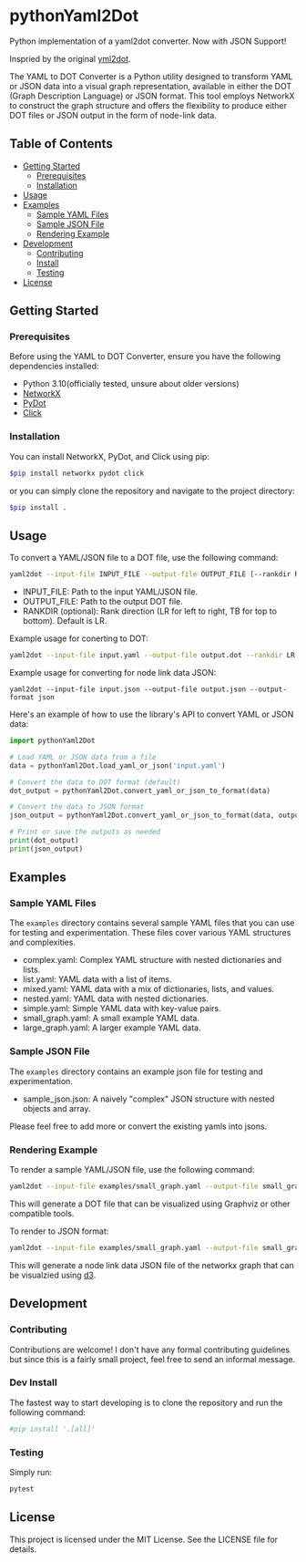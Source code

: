 # pythonYaml2Dot
Python implementation of a yaml2dot converter. Now with JSON Support!

Inspried by the original [yml2dot](https://github.com/lucasepe/yml2dot).

The YAML to DOT Converter is a Python utility designed to transform YAML or JSON data into a visual graph representation, available in either the DOT (Graph Description Language) or JSON format. This tool employs NetworkX to construct the graph structure and offers the flexibility to produce either DOT files or JSON output in the form of node-link data.

## Table of Contents

- [Getting Started](#getting-started)
  - [Prerequisites](#prerequisites)
  - [Installation](#installation)
- [Usage](#usage)
- [Examples](#examples)
  - [Sample YAML Files](#sample-yaml-files)
  - [Sample JSON File](#sample-json-file)
  - [Rendering Example](#rendering-example)
- [Development](#development)
    - [Contributing](#contributing)
    - [Install](#dev-install)
    - [Testing](#testing)
- [License](#license)

## Getting Started

### Prerequisites

Before using the YAML to DOT Converter, ensure you have the following dependencies installed:

- Python 3.10(officially tested, unsure about older versions)
- [NetworkX](https://networkx.github.io/)
- [PyDot](https://pypi.org/project/pydot/)
- [Click](https://click.palletsprojects.com/en/8.0.x/)
### Installation
You can install NetworkX, PyDot, and Click using pip:

```bash
$pip install networkx pydot click
```

or you can simply clone the repository and navigate to the project directory:

```bash
$pip install .
```

## Usage

To convert a YAML/JSON file to a DOT file, use the following command:

```bash
yaml2dot --input-file INPUT_FILE --output-file OUTPUT_FILE [--rankdir RANKDIR] [--output-format OUTPUT_FORMAT]
```

* INPUT_FILE: Path to the input YAML/JSON file.
* OUTPUT_FILE: Path to the output DOT file.
* RANKDIR (optional): Rank direction (LR for left to right, TB for top to bottom). Default is LR.

Example usage for conerting to DOT:

```bash
yaml2dot --input-file input.yaml --output-file output.dot --rankdir LR
```

Example usage for converting for node link data JSON:
```base
yaml2dot --input-file input.json --output-file output.json --output-format json
```

Here's an example of how to use the library's API to convert YAML or JSON data:
```python
import pythonYaml2Dot

# Load YAML or JSON data from a file
data = pythonYaml2Dot.load_yaml_or_json('input.yaml')

# Convert the data to DOT format (default)
dot_output = pythonYaml2Dot.convert_yaml_or_json_to_format(data)

# Convert the data to JSON format
json_output = pythonYaml2Dot.convert_yaml_or_json_to_format(data, output_format='json')

# Print or save the outputs as needed
print(dot_output)
print(json_output)
```

## Examples
### Sample YAML Files

The `examples` directory contains several sample YAML files that you can use for testing and experimentation. These files cover various YAML structures and complexities.

* complex.yaml: Complex YAML structure with nested dictionaries and lists.
* list.yaml: YAML data with a list of items.
* mixed.yaml: YAML data with a mix of dictionaries, lists, and values.
* nested.yaml: YAML data with nested dictionaries.
* simple.yaml: Simple YAML data with key-value pairs.
* small_graph.yaml: A small example YAML data.
* large_graph.yaml: A larger example YAML data.
### Sample JSON File
The `examples` directory contains an example json file for testing and experimentation.
* sample_json.json: A naively "complex" JSON structure with nested objects and array.
  
Please feel free to add more or convert the existing yamls into jsons.

### Rendering Example

To render a sample YAML/JSON file, use the following command:

```bash
yaml2dot --input-file examples/small_graph.yaml --output-file small_graph.dot --rankdir LR
```
This will generate a DOT file that can be visualized using Graphviz or other compatible tools.

To render to JSON format:
```bash
yaml2dot --input-file examples/small_graph.yaml --output-file small_graph.json --rankdir LR --output-format json 

```
This will generate a node link data JSON file of the networkx graph that can be visualzied using [d3](https://d3js.org/).

## Development

### Contributing
Contributions are welcome! I don't have any formal contributing guidelines but since this is a fairly small project, feel free to send an informal message.


### Dev Install
The fastest way to start developing is to clone the repository and run the following command:
```bash
#pip install '.[all]'
```
### Testing

Simply run:
```bash
pytest
```


## License

This project is licensed under the MIT License. See the LICENSE file for details.
